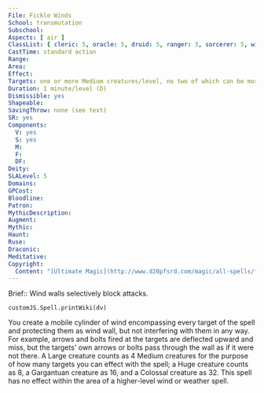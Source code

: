 ```yaml
---
File: Fickle Winds
School: transmutation
Subschool: 
Aspects: [ air ]
ClassList: { cleric: 5, oracle: 5, druid: 5, ranger: 3, sorcerer: 5, wizard: 5, spiritualist: 5 }
CastTime: standard action
Range: 
Area: 
Effect: 
Targets: one or more Medium creatures/level, no two of which can be more than 30 ft. apart
Duration: 1 minute/level (D)
Dismissible: yes
Shapeable: 
SavingThrow: none (see text)
SR: yes
Components:
  V: yes
  S: yes
  M: 
  F: 
  DF: 
Deity: 
SLALevel: 5
Domains: 
GPCost: 
Bloodline: 
Patron: 
MythicDescription: 
Augment: 
Mythic: 
Haunt: 
Ruse: 
Draconic: 
Meditative: 
Copyright:
  Content: "[Ultimate Magic](http://www.d20pfsrd.com/magic/all-spells/f/fickle-winds)"
---
```

Brief:: Wind walls selectively block attacks.

```dataviewjs
customJS.Spell.printWiki(dv)
```

You create a mobile cylinder of wind encompassing every target of the spell and protecting them as wind wall, but not interfering with them in any way. For example, arrows and bolts fired at the targets are deflected upward and miss, but the targets' own arrows or bolts pass through the wall as if it were not there.  A Large creature counts as 4 Medium creatures for the purpose of how many targets you can effect with the spell; a Huge creature counts as 8, a Gargantuan creature as 16, and a Colossal creature as 32. This spell has no effect within the area of a higher-level wind or weather spell.
